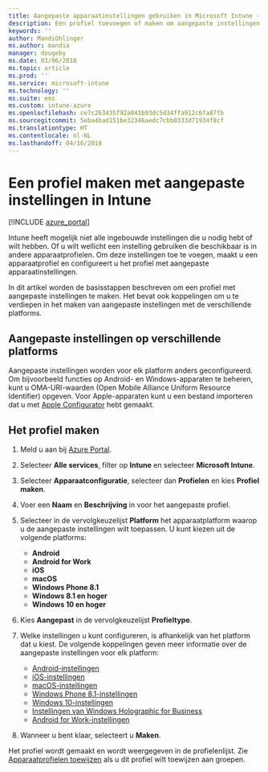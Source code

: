 ```yaml
---
title: Aangepaste apparaatinstellingen gebruiken in Microsoft Intune - Azure | Microsoft Docs
description: Een profiel toevoegen of maken om aangepaste instellingen te gebruiken voor Windows-, Android en iOS-apparaten met Microsoft Intune
keywords: ''
author: MandiOhlinger
ms.author: mandia
manager: dougeby
ms.date: 03/06/2018
ms.topic: article
ms.prod: ''
ms.service: microsoft-intune
ms.technology: ''
ms.suite: ems
ms.custom: intune-azure
ms.openlocfilehash: ce7c263435f92a041b93dc5d34ffa912c6fa87fb
ms.sourcegitcommit: 5eba4bad151be32346aedc7cbb0333d71934f8cf
ms.translationtype: HT
ms.contentlocale: nl-NL
ms.lasthandoff: 04/16/2018
---
```

# <a name="create-a-profile-with-custom-settings-in-intune"></a>Een profiel maken met aangepaste instellingen in Intune

[!INCLUDE [azure_portal](./includes/azure_portal.md)]

Intune heeft mogelijk niet alle ingebouwde instellingen die u nodig hebt of wilt hebben. Of u wilt wellicht een instelling gebruiken die beschikbaar is in andere apparaatprofielen. Om deze instellingen toe te voegen, maakt u een apparaatprofiel en configureert u het profiel met aangepaste apparaatinstellingen.

In dit artikel worden de basisstappen beschreven om een profiel met aangepaste instellingen te maken. Het bevat ook koppelingen om u te verdiepen in het maken van aangepaste instellingen met de verschillende platforms.

## <a name="custom-settings-on-different-platforms"></a>Aangepaste instellingen op verschillende platforms
Aangepaste instellingen worden voor elk platform anders geconfigureerd. Om bijvoorbeeld functies op Android- en Windows-apparaten te beheren, kunt u OMA-URI-waarden (Open Mobile Alliance Uniform Resource Identifier) opgeven. Voor Apple-apparaten kunt u een bestand importeren dat u met [Apple Configurator](https://itunes.apple.com/us/app/apple-configurator-2/id1037126344?mt=12) hebt gemaakt.

## <a name="create-the-profile"></a>Het profiel maken

1. Meld u aan bij [Azure Portal](https://portal.azure.com).
2. Selecteer **Alle services**, filter op **Intune** en selecteer **Microsoft Intune**.
3. Selecteer **Apparaatconfiguratie**, selecteer dan **Profielen** en kies **Profiel maken**.
4. Voer een **Naam** en **Beschrijving** in voor het aangepaste profiel.
5. Selecteer in de vervolgkeuzelijst **Platform** het apparaatplatform waarop u de aangepaste instellingen wilt toepassen. U kunt kiezen uit de volgende platforms:

    - **Android**
    - **Android for Work**
    - **iOS**
    - **macOS**
    - **Windows Phone 8.1**
    - **Windows 8.1 en hoger**
    - **Windows 10 en hoger**

6. Kies **Aangepast** in de vervolgkeuzelijst **Profieltype**.
7. Welke instellingen u kunt configureren, is afhankelijk van het platform dat u kiest. De volgende koppelingen geven meer informatie over de aangepaste instellingen voor elk platform:

    - [Android-instellingen](custom-settings-android.md)
    - [iOS-instellingen](custom-settings-ios.md)
    - [macOS-instellingen](custom-settings-macos.md)
    - [Windows Phone 8.1-instellingen](custom-settings-windows-phone-8-1.md)
    - [Windows 10-instellingen](custom-settings-windows-10.md)
    - [Instellingen van Windows Holographic for Business](custom-settings-windows-holographic.md)
    - [Android for Work-instellingen](custom-settings-android-for-work.md)

8. Wanneer u bent klaar, selecteert u **Maken**.

Het profiel wordt gemaakt en wordt weergegeven in de profielenlijst. Zie [Apparaatprofielen toewijzen](device-profile-assign.md) als u dit profiel wilt toewijzen aan groepen.
